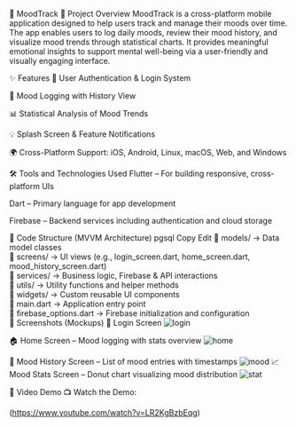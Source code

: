 🌟 MoodTrack
📘 Project Overview
MoodTrack is a cross-platform mobile application designed to help users track and manage their moods over time. The app enables users to log daily moods, review their mood history, and visualize mood trends through statistical charts. It provides meaningful emotional insights to support mental well-being via a user-friendly and visually engaging interface.

✨ Features
🔐 User Authentication & Login System

📅 Mood Logging with History View

📊 Statistical Analysis of Mood Trends

💡 Splash Screen & Feature Notifications

🌍 Cross-Platform Support:
iOS, Android, Linux, macOS, Web, and Windows

🛠️ Tools and Technologies Used
Flutter – For building responsive, cross-platform UIs

Dart – Primary language for app development

Firebase – Backend services including authentication and cloud storage

🧩 Code Structure (MVVM Architecture)
pgsql
Copy
Edit
📁 models/              → Data model classes  
📁 screens/             → UI views (e.g., login_screen.dart, home_screen.dart, mood_history_screen.dart)  
📁 services/            → Business logic, Firebase & API interactions  
📁 utils/               → Utility functions and helper methods  
📁 widgets/             → Custom reusable UI components  
📄 main.dart            → Application entry point  
📄 firebase_options.dart → Firebase initialization and configuration  
📸 Screenshots (Mockups)
🔑 Login Screen
![login](https://github.com/user-attachments/assets/a5541e67-791a-4190-94a2-f3298777b18a)

🏠 Home Screen – Mood logging with stats overview
![home](https://github.com/user-attachments/assets/a2a0374f-bc37-448a-8dc1-4e142565d710)

📖 Mood History Screen – List of mood entries with timestamps
![mood](https://github.com/user-attachments/assets/91b93fe3-a415-49c8-b770-3f19a29f09c2)
📈 Mood Stats Screen – Donut chart visualizing mood distribution
![stat](https://github.com/user-attachments/assets/b5ad01b8-2fc3-4b1c-8fbd-4b66566945c9)

🎥 Video Demo
📺 Watch the Demo:

(https://www.youtube.com/watch?v=LR2KgBzbEqg)
